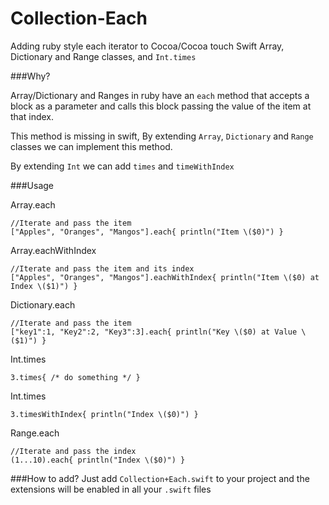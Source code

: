 Collection-Each
===============

Adding ruby style each iterator to Cocoa/Cocoa touch Swift Array, Dictionary and Range classes, and `Int.times`

###Why?

Array/Dictionary and Ranges in ruby have an `each` method that accepts a block as a parameter and calls this block passing the value of the item at that index.

This method is missing in swift, By extending `Array`, `Dictionary` and `Range` classes we can implement this method.

By extending `Int` we can add `times` and `timeWithIndex`

###Usage

Array.each

	//Iterate and pass the item
    ["Apples", "Oranges", "Mangos"].each{ println("Item \($0)") }
    
Array.eachWithIndex

	//Iterate and pass the item and its index
    ["Apples", "Oranges", "Mangos"].eachWithIndex{ println("Item \($0) at Index \($1)") }

Dictionary.each

	//Iterate and pass the item
    ["key1":1, "Key2":2, "Key3":3].each{ println("Key \($0) at Value \($1)") }
    
Int.times

	3.times{ /* do something */ }
	
Int.times

	3.timesWithIndex{ println("Index \($0)") }
    
Range.each

	//Iterate and pass the index
	(1...10).each{ println("Index \($0)") }
	
###How to add?
Just add `Collection+Each.swift` to your project and the extensions will be enabled in all your `.swift` files